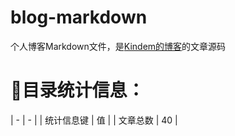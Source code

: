 # blog-markdown
个人博客Markdown文件，是[Kindem的博客](http://www.kindemh.cn/)的文章源码

# 📇目录统计信息：
| - | - |
| 统计信息键 | 值 |
| 文章总数 | 40 |

